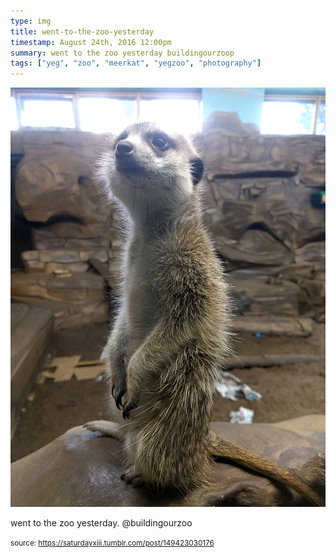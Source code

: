```yaml
---
type: img
title: went-to-the-zoo-yesterday
timestamp: August 24th, 2016 12:00pm
summary: went to the zoo yesterday buildingourzoop 
tags: ["yeg", "zoo", "meerkat", "yegzoo", "photography"]
---
```

<img src="../media/149423030176.gif"/>
                                                                                          <div class="caption"><p>went to the zoo yesterday. @buildingourzoo</p> </div>
                                    
                
                
                
                
                                
<small>source: https://saturdayxiii.tumblr.com/post/149423030176</small>